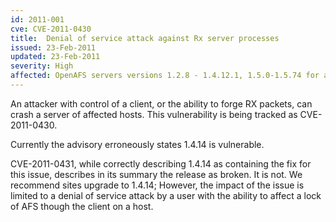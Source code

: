 ```yaml
---
id: 2011-001
cve: CVE-2011-0430
title:  Denial of service attack against Rx server processes
issued: 23-Feb-2011
updated: 23-Feb-2011
severity: High
affected: OpenAFS servers versions 1.2.8 - 1.4.12.1, 1.5.0-1.5.74 for all platforms
---
```


An attacker with control of a client, or the ability to forge RX
packets, can crash a server of affected hosts. This vulnerability is
being tracked as CVE-2011-0430.

Currently the advisory erroneously states 1.4.14 is vulnerable.

CVE-2011-0431, while correctly describing 1.4.14 as containing the fix
for this issue, describes in its summary the release as broken. It is
not. We recommend sites upgrade to 1.4.14; However, the impact of the
issue is limited to a denial of service attack by a user with the
ability to affect a lock of AFS though the client on a host.
